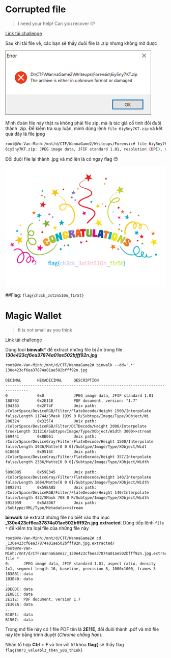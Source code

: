 # Corrupted file
>I need your help! Can you recover it?

[Link tải challenge](6iy5ny7KT.zip)

Sau khi tải file về, các bạn sẽ thấy đuôi file là .zip nhưng không mở được

![Screenshot](../screenshots/corrupted_file_1.png?raw=true "Screenshot")

Mình đoán file này thật ra không phải file zip, mà là tác giả cố tình đổi đuôi thành .zip. 
Để kiểm tra suy luận, mình dùng lệnh ```file 6iy5ny7KT.zip``` và kết quả đây là file jpeg

```bash
root@Vo-Van-Minh:/mnt/d/CTF/WannaGame2/Writeups/Forensic# file 6iy5ny7KT.zip
6iy5ny7KT.zip: JPEG image data, JFIF standard 1.01, resolution (DPI), density 300x300, segment length 16, Exif Standard: [TIFF image data, big-endian, direntries=1, orientation=upper-left], baseline, precision 8, 2360x1777, frames 3
```
Đổi đuôi file lại thành .jpg và mở lên là có ngay flag :blush:

![Screenshot](../screenshots/corrupted_file_2.jpg?raw=true "Screenshot")

##Flag: ```flag{ch3ck_3xt3n510n_f1r5t}```


# Magic Wallet
>It is not small as you think

[Link tải challenge](130e423cf6ea37874a01ae502bfff92n.jpg)

Dùng tool **binwalk*** để extract những file bị ẩn trong file ***130e423cf6ea37874a01ae502bfff92n.jpg***

```
root@Vo-Van-Minh:/mnt/d/CTF/WannaGame2# binwalk --dd='.*' 130e423cf6ea37874a01ae502bfff92n.jpg

DECIMAL       HEXADECIMAL     DESCRIPTION
--------------------------------------------------------------------------------
0             0x0             JPEG image data, JFIF standard 1.01
188702        0x2E11E         PDF document, version: "1.7"
194383        0x2F74F         Unix path: /ColorSpace/DeviceRGB/Filter/FlateDecode/Height 1500/Interpolate false/Length 11744/SMask 1939 0 R/Subtype/Image/Type/XObject/Wi
206324        0x325F4         Unix path: /ColorSpace/DeviceRGB/Filter/DCTDecode/Height 2000/Interpolate true/Length 311216/Subtype/Image/Type/XObject/Width 3000>>stream
569441        0x8B061         Unix path: /ColorSpace/DeviceGray/Filter/FlateDecode/Height 1500/Interpolate false/Length 3936/Matte[0 0 0]/Subtype/Image/Type/XObject/Widt
610668        0x9516C         Unix path: /ColorSpace/DeviceGray/Filter/FlateDecode/Height 357/Interpolate false/Length 2336/Matte[0 0 0]/Subtype/Image/Type/XObject/Width
...
5890885       0x59E345        Unix path: /ColorSpace/DeviceGray/Filter/FlateDecode/Height 140/Interpolate false/Length 1664/Matte[0 0 0]/Subtype/Image/Type/XObject/Width
5892741       0x59EA85        Unix path: /ColorSpace/DeviceRGB/Filter/FlateDecode/Height 140/Interpolate false/Length 432/SMask 708 0 R/Subtype/Image/Type/XObject/Width
5913959       0x5A3D67        Unix path: /Subtype/XML/Type/Metadata>>stream
```
**binwalk** sẽ extract những file nó biết vào thư mục **_130e423cf6ea37874a01ae502bfff92n.jpg.extracted**.
Dùng tiếp lệnh ```file *``` để kiểm tra loại file của những file này

```
root@Vo-Van-Minh:/mnt/d/CTF/WannaGame2# cd _130e423cf6ea37874a01ae502bfff92n.jpg.extracted/
root@Vo-Van-Minh:/mnt/d/CTF/WannaGame2/_130e423cf6ea37874a01ae502bfff92n.jpg.extracted# file *
0:      JPEG image data, JFIF standard 1.01, aspect ratio, density 1x1, segment length 16, baseline, precision 8, 1000x1000, frames 3
1038B1: data
103B40: data
...
2DECDC: data
2E0ECC: data
2E11E:  PDF document, version 1.7
2E36EA: data
...
B10F1:  data
B1567:  data
```
Trong mớ file này có 1 file PDF tên là **2E11E**, đổi đuôi thành .pdf và mở file này lên bằng trình duyệt (_Chrome chẳng hạn_). 

Nhấn tổ hợp **Ctrl + F** và tìm với từ khóa **flag{** sẽ thấy flag ```flag{m0r3_v4lu4bl3_th4n_y0u_th1nk}```